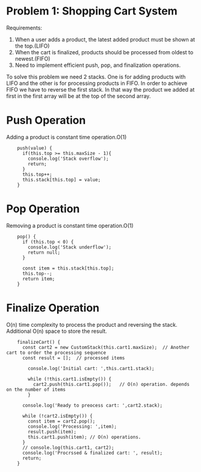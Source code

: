 # Problem 1: Shopping Cart System
Requirements:
1. When a user adds a product, the latest added product must be shown at the top.(LIFO)
2. When the cart is finalized, products should be processed from oldest to newest.(FIFO)
3. Need to implement efficient push, pop, and finalization operations.

To solve this problem we need 2 stacks. One is for adding products with LIFO and the other is for processing products in FIFO. In order to achieve FIFO we have to reverse the first stack. In that way the product we added at first in the first array will be at the top of the second array.

# Push Operation
Adding a product is constant time operation.O(1)
```
    push(value) {
      if(this.top >= this.maxSize - 1){
        console.log('Stack overflow');
        return;
      }
      this.top++;
      this.stack[this.top] = value;
    }
```
# Pop Operation
Removing a product is constant time operation.O(1)
```
    pop() {
      if (this.top < 0) {
        console.log('Stack underflow');
        return null; 
      }

      const item = this.stack[this.top];
      this.top--;
      return item;
    }
```
# Finalize Operation
O(n) time complexity to process the product and reversing the stack. Additional O(n) space to store the result.
```
    finalizeCart() {
      const cart2 = new CustomStack(this.cart1.maxSize);  // Another cart to order the processing sequence
      const result = [];  // processed items

        console.log('Initial cart: ',this.cart1.stack);
    
        while (!this.cart1.isEmpty()) {
          cart2.push(this.cart1.pop());   // O(n) operation. depends on the number of items
        }

      console.log('Ready to preocess cart: ',cart2.stack);
  
      while (!cart2.isEmpty()) {
        const item = cart2.pop();
        console.log('Processing: ',item);
        result.push(item);
        this.cart1.push(item); // O(n) operations.
      }
      // console.log(this.cart1, cart2);
      console.log('Procrssed & finalized cart: ', result);
      return;
    }
```
